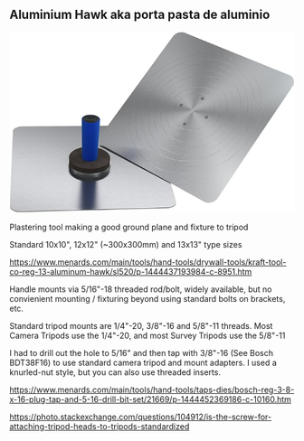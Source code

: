 ## Aluminium Hawk aka porta pasta de aluminio

![alt text](hawk1414.jpg?raw=true)

Plastering tool making a good ground plane and fixture to tripod

Standard 10x10", 12x12" (~300x300mm) and 13x13" type sizes

https://www.menards.com/main/tools/hand-tools/drywall-tools/kraft-tool-co-reg-13-aluminum-hawk/sl520/p-1444437193984-c-8951.htm

Handle mounts via 5/16"-18 threaded rod/bolt, widely available, but no convienient mounting / fixturing beyond using standard bolts on brackets, etc.

Standard tripod mounts are 1/4"-20, 3/8"-16 and 5/8"-11 threads. Most Camera Tripods use the 1/4"-20, and most Survey Tripods use the 5/8"-11

I had to drill out the hole to 5/16" and then tap with 3/8"-16 (See Bosch BDT38F16) to use standard camera tripod and mount adapters. I used a knurled-nut style, but you can also use threaded inserts.

https://www.menards.com/main/tools/hand-tools/taps-dies/bosch-reg-3-8-x-16-plug-tap-and-5-16-drill-bit-set/21669/p-1444452369186-c-10160.htm

https://photo.stackexchange.com/questions/104912/is-the-screw-for-attaching-tripod-heads-to-tripods-standardized
